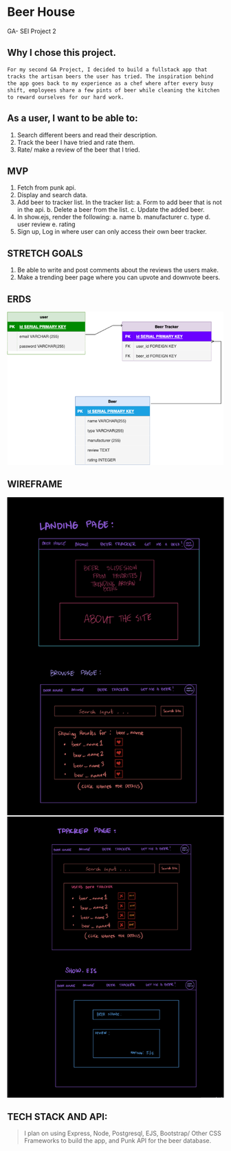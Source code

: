 # Beer House
GA- SEI Project 2
## Why I chose this project.
    For my second GA Project, I decided to build a fullstack app that tracks the artisan beers the user has tried. The inspiration behind the app goes back to my experience as a chef where after every busy shift, employees share a few pints of beer while cleaning the kitchen to reward ourselves for our hard work. 

## As a user, I want to be able to:
1. Search different beers and read their description.
2. Track the beer I have tried and rate them.
3. Rate/ make a review of the beer that I tried.

## MVP 
1. Fetch from punk api.
2. Display and search data.
3. Add beer to tracker list.
    In the tracker list:
        a. Form to add beer that is not in the api.
        b. Delete a beer from the list.
        c. Update the added beer.
4. In show.ejs, render the following:
        a. name
        b. manufacturer
        c. type
        d. user review
        e. rating
5. Sign up, Log in where user can only access their own beer tracker.

## STRETCH GOALS
1. Be able to write and post comments about the reviews the users make.
2. Make a trending beer page where you can upvote and downvote beers.



## ERDS

![An ERD of my project](./ERD.drawio.png)

## WIREFRAME 
![Landing Page](./wireframes/landing.jpeg)
![Other Pages Wireframe](./wireframes/wf2.jpeg)

## TECH STACK AND API:
> I plan on using Express, Node, Postgresql, EJS, Bootstrap/ Other CSS Frameworks to build the app, and Punk API for the beer database.